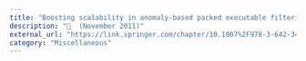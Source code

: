 ```yaml
---
title: "Boosting scalability in anomaly-based packed executable filtering"
description: "📓  (November 2011)"
external_url: "https://link.springer.com/chapter/10.1007%2F978-3-642-34704-7_3"
category: "Miscellaneous"
---
```

